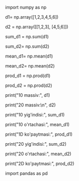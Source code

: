 import numpy as np

d1= np.array([1,2,3,4,5,6])

d2 = np.array([[1,2,3], [4,5,6]])

sum_d1 = np.sum(d1)

sum_d2= np.sum(d2)

mean_d1= np.mean(d1)

mean_d2= np.mean(d2)

prod_d1 = np.prod(d1)

prod_d2 = np.prod(d2)

print("10 massiv:", d1)

print("20 massiv:\n", d2)

print("10 yig'indisi:", sum_d1)

print("10 o'rtachasi:", mean_d1) 

 print("1D ko'paytmasi:", prod_d1)
 
print("20 yig'indisi:", sum_d2)

print("20 o'rtachasi:", mean_d2)

print("2D ko'paytmasi:", prod_d2)

import pandas as pd
